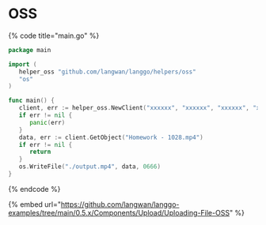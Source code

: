 # OSS

{% code title="main.go" %}
```go
package main

import (
   helper_oss "github.com/langwan/langgo/helpers/oss"
   "os"
)

func main() {
   client, err := helper_oss.NewClient("xxxxxx", "xxxxxx", "xxxxxx", "xxxxxx")
   if err != nil {
      panic(err)
   }
   data, err := client.GetObject("Homework - 1028.mp4")
   if err != nil {
      return
   }
   os.WriteFile("./output.mp4", data, 0666)
}
```
{% endcode %}

{% embed url="https://github.com/langwan/langgo-examples/tree/main/0.5.x/Components/Upload/Uploading-File-OSS" %}
